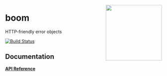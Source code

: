 <a href="http://hapijs.com"><img src="https://raw.githubusercontent.com/hapijs/assets/master/images/family.png" width="180px" align="right" /></a>

# boom

HTTP-friendly error objects

[![Build Status](https://secure.travis-ci.org/hapijs/boom.svg)](http://travis-ci.org/hapijs/boom)

## Documentation

[**API Reference**](API.md)
